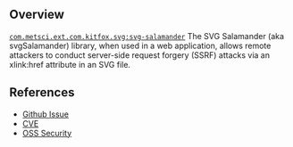 ## Overview
[`com.metsci.ext.com.kitfox.svg:svg-salamander`](http://search.maven.org/#search%7Cga%7C1%7Ca%3A%22svg-salamander%22)
The SVG Salamander (aka svgSalamander) library, when used in a web application, allows remote attackers to conduct server-side request forgery (SSRF) attacks via an xlink:href attribute in an SVG file.

## References
- [Github Issue](https://github.com/blackears/svgSalamander/issues/11)
- [CVE](https://web.nvd.nist.gov/view/vuln/detail?vulnId=CVE-2017-5617)
- [OSS Security](http://www.openwall.com/lists/oss-security/2017/01/27/3)
